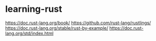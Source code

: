 # learning-rust

https://doc.rust-lang.org/book/ 
https://github.com/rust-lang/rustlings/ 
https://doc.rust-lang.org/stable/rust-by-example/ 
https://doc.rust-lang.org/std/index.html 

